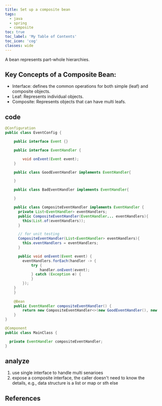 ```yaml
---
title: Set up a composite bean
tags:
  - java
  - spring
  - composite
toc: true
toc_label: 'My Table of Contents'
toc_icon: 'cog'
classes: wide
---
```


A bean represents part-whole hierarchies.

## Key Concepts of a Composite Bean:

- Interface: defines the common operations for both simple (leaf) and composite objects.
- Leaf: Represents individual objects.
- Composite: Represents objects that can have multi leafs.

## code

```java
@Configuration
public class EventConfig {

    public interface Event {}

    public interface EventHandler {

        void onEvent(Event event);
    }

    public class GoodEventHandler implements EventHandler{

    }

    public class BadEventHandler implements EventHandler{

    }

    public class CompositeEventHandler implements EventHandler {
      private List<EventHandler> eventHandlers;
      public CompositeEventHandler(EventHandler... eventHandlers){
        this(List.of(eventHandlers));
      }

      // for unit testing
      CompositeEventHandler(List<EventHandler> eventHandlers){
        this.eventHandlers = eventHandlers;
      }

      public void onEvent(Event event) {
        eventHandlers.forEach(handler -> {
            try {
                handler.onEvent(event);
            } catch (Exception e) {              
            }
        });
    }
    }
    
    @Bean
    public EventHandler compositeEventHandler() {
        return new CompositeEventHandler<>(new GoodEventHandler(), new BadEventHandler());
    }    
}

@Component
public class MainClass {

  private EventHandler compositeEventHandler;
}

```

## analyze

1. use single interface to handle multi senarioes
2. expose a composite interface, the caller doesn't need to know the details, e.g., data structure is a list or map or sth else


## References
